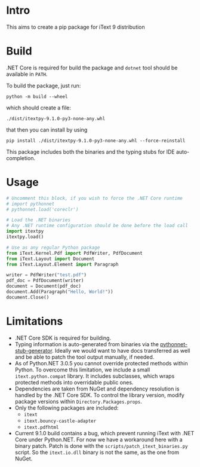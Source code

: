 # Intro

This aims to create a pip package for iText 9 distribution

# Build 

.NET Core is required for build the package and `dotnet` tool should be
available in `PATH`.

To build the package, just run:

```
python -m build --wheel
```

which should create a file:

```
./dist/itextpy-9.1.0-py3-none-any.whl
```

that then you can install by using

```
pip install ./dist/itextpy-9.1.0-py3-none-any.whl --force-reinstall
```

This package includes both the binaries and the typing stubs for IDE
auto-completion.

# Usage

```python
# Uncomment this block, if you wish to force the .NET Core runtime
# import pythonnet
# pythonnet.load('coreclr')

# Load the .NET binaries
# Any .NET runtime configuration should be done before the load call
import itextpy
itextpy.load()

# Use as any regular Python package
from iText.Kernel.Pdf import PdfWriter, PdfDocument
from iText.Layout import Document
from iText.Layout.Element import Paragraph

writer = PdfWriter("test.pdf")
pdf_doc = PdfDocument(writer)
document = Document(pdf_doc)
document.Add(Paragraph("Hello, World!"))
document.Close()
```

# Limitations

* .NET Core SDK is required for building.
* Typing information is auto-generated from binaries via the
  [pythonnet-stub-generator](https://github.com/MHDante/pythonnet-stub-generator).
  Ideally we would want to have docs transferred as well and be able to patch
  the tool output manually, if needed.
* As of Python.NET 3.0.5 you cannot override protected methods within Python.
  To overcome this limitation, we include a small `itext.python.compat`
  library. It includes subclasses, which wraps protected methods into
  overridable public ones.
* Dependencies are taken from NuGet and dependency resolution is handled by the
  .NET Core SDK. To control the library version, modify package versions within
  `Directory.Packages.props`.
* Only the following packages are included:
  * `itext`
  * `itext.bouncy-castle-adapter`
  * `itext.pdfhtml`
* Current 9.1.0 build contains a bug, which prevent running iText with .NET
  Core under Python.NET. For now we have a workaround here with a binary patch.
  Patch is done with the `scripts/patch_itext_binaries.py` script. So the 
  `itext.io.dll` binary is not the same, as the one from NuGet.
